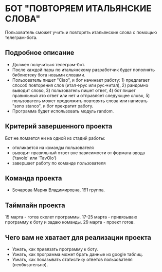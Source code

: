# БОТ "ПОВТОРЯЕМ ИТАЛЬЯНСКИЕ СЛОВА"

Пользователь сможет учить и повторять итальянские слова с помощью телеграм-бота.

## Подробное описание

- Должен получиться телеграм-бот.
- После каждой пары по итальянскому разработчик будет пополнять библиотеку бота новыми словами.
- Пользователь пишет "Ciao", и бот начинает работу: 1) предлагает способ повторения слов (итал->рус или рус->итал), 2) рандомно выводит слово, 3) пользователь пишет ответ, 4) бот пишет правильный это ответ или нет и отправляет следующее слово, 5) пользователь может продолжить повторять слова или написать "sono stanco", и бот прекратит работу.
- Программа будет использовать модуль random.

## Критерий завершенного проекта

Бот не ломается ни на одной из стадий работы:
- откликается на команды пользователя
- выводит правильный ответ вне зависимости от формата ввода ('tavolo' или 'TavOlo')
- завершает работу по команде пользователя


## Команда проекта

- Бочарова Мария Владимировна, 191 группа.

## Таймлайн проекта

15 марта - готов скелет программы.
17-25 марта - привязываю программу к боту и задаю команды.
29 марта - проект готов.

## Чего вам не хватает для реализации проекта

- Узнать, как привязать программу к боту.
- Узнать, как программа может брать данные из google таблиц.
- Узнать, как показывать статистику ответов пользователя (необязательно).
